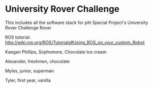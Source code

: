 # University Rover Challenge
This includes all the software stack for pitt Special Project's University Rover Challenge Rover

ROS tutorial: http://wiki.ros.org/ROS/Tutorials#Using_ROS_on_your_custom_Robot

Kaegan Phillips, Sophomore, Chocolate Ice cream

Alexander, freshmen, chocolate

Myles, junior, superman

Tyler, first year, vanilla